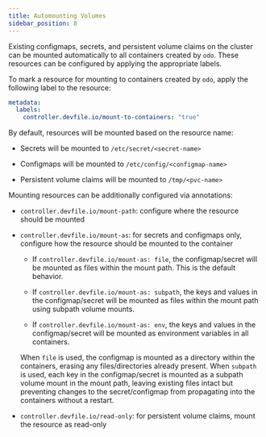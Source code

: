 ```yaml
---
title: Automounting Volumes
sidebar_position: 8
---
```


Existing configmaps, secrets, and persistent volume claims on the cluster can be mounted automatically to all containers created by `odo`. These resources can be configured by applying the appropriate labels.

To mark a resource for mounting to containers created by `odo`, apply the following label to the resource:

```yaml
metadata:
  labels:
    controller.devfile.io/mount-to-containers: "true"
```

By default, resources will be mounted based on the resource name:

- Secrets will be mounted to `/etc/secret/<secret-name>`

- Configmaps will be mounted to `/etc/config/<configmap-name>`

- Persistent volume claims will be mounted to `/tmp/<pvc-name>`

Mounting resources can be additionally configured via annotations:

- `controller.devfile.io/mount-path`: configure where the resource should be mounted

- `controller.devfile.io/mount-as`: for secrets and configmaps only, configure how the resource should be mounted to the container

    - If `controller.devfile.io/mount-as: file`, the configmap/secret will be mounted as files within the mount path. This is the default behavior.

    - If `controller.devfile.io/mount-as: subpath`, the keys and values in the configmap/secret will be mounted as files within the mount path using subpath volume mounts.

    - If `controller.devfile.io/mount-as: env`, the keys and values in the configmap/secret will be mounted as environment variables in all containers.

    When `file` is used, the configmap is mounted as a directory within the containers, erasing any files/directories already present. When `subpath` is used, each key in the configmap/secret is mounted as a subpath volume mount in the mount path, leaving existing files intact but preventing changes to the secret/configmap from propagating into the containers without a restart.

- `controller.devfile.io/read-only`: for persistent volume claims, mount the resource as read-only

